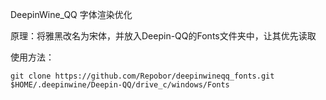 DeepinWine_QQ 字体渲染优化

原理：将雅黑改名为宋体，并放入Deepin-QQ的Fonts文件夹中，让其优先读取

使用方法：

```shell
git clone https://github.com/Repobor/deepinwineqq_fonts.git $HOME/.deepinwine/Deepin-QQ/drive_c/windows/Fonts
```


